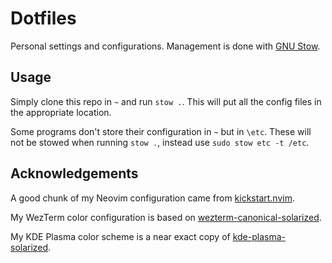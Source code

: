 # Dotfiles

Personal settings and configurations.
Management is done with [GNU Stow](https://www.gnu.org/software/stow/).

## Usage

Simply clone this repo in `~` and run `stow .`.
This will put all the config files in the appropriate location.

Some programs don't store their configuration in `~` but in `\etc`.
These will not be stowed when running `stow .`, instead use `sudo stow etc -t /etc`.

## Acknowledgements
A good chunk of my Neovim configuration came from [kickstart.nvim](https://github.com/nvim-lua/kickstart.nvim).

My WezTerm color configuration is based on [wezterm-canonical-solarized](https://github.com/gfguthrie/wezterm-canonical-solarized).

My KDE Plasma color scheme is a near exact copy of [kde-plasma-solarized](https://github.com/ret2src/kde-plasma-solarized).

